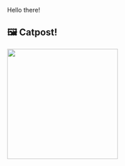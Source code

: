 Hello there!



## 🖼️ Catpost!

<sub>
    <img src="https://cdn2.thecatapi.com/images/-n_U0851p.jpg" height="256">
</sub>

